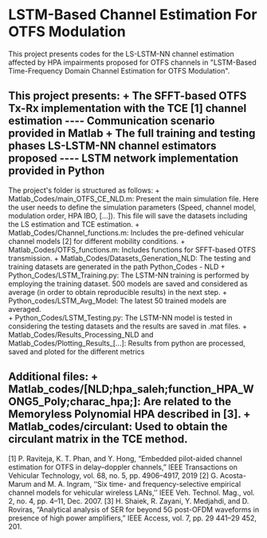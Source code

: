 # LSTM-Based Channel Estimation For OTFS Modulation
This project presents codes for the LS-LSTM-NN channel estimation affected by HPA impairments proposed for OTFS channels in "LSTM-Based Time-Frequency Domain Channel Estimation for OTFS Modulation".

This project presents:
	+ The SFFT-based OTFS Tx-Rx implementation with the TCE [1] channel estimation
		---- Communication scenario provided in Matlab
	+ The full training and testing phases LS-LSTM-NN channel estimators proposed
		---- LSTM network implementation provided in Python
----------------------------------------------------------------------------------------------------------------------
The project's folder is structured as follows:
	+ Matlab_Codes/main_OTFS_CE_NLD.m: Present the main simulation file. Here the user needs to define the simulation parameters (Speed, channel model, modulation order, HPA IBO, [...]). This file will save the datasets including the LS estimation and TCE estimation.
	+ Matlab_Codes/Channel_functions.m: Includes the pre-defined vehicular channel models [2] for different mobility conditions.
	+ Matlab_Codes/OTFS_functions.m: Includes functions for SFFT-based OTFS transmission.
	+ Matlab_Codes/Datasets_Generation_NLD: The testing and training datasets are generated in the path Python_Codes - NLD
	+ Python_Codes/LSTM_Training.py:  The LSTM-NN training is performed by employing the training dataset. 500 models are saved and considered as average (in order to obtain reproducible results) in the next step.
	+ Python_codes/LSTM_Avg_Model: The latest 50 trained models are averaged.	  
	+ Python_Codes/LSTM_Testing.py: The LSTM-NN model is tested in considering the testing datasets and the results are saved in .mat files.
	+ Matlab_Codes/Results_Processing_NLD and Matlab_Codes/Plotting_Results_[...]: Results from python are processed, saved and ploted for the different metrics

Additional files:
	+ Matlab_codes/[NLD;hpa_saleh;function_HPA_WONG5_Poly;charac_hpa;]: Are related to the Memoryless Polynomial HPA described in [3].
	+ Matlab_codes/circulant: Used to obtain the circulant matrix in the TCE method.
----------------------------------------------------------------------------------------------------------------------
[1] P. Raviteja, K. T. Phan, and Y. Hong, “Embedded pilot-aided channel estimation for OTFS in delay–doppler channels,” IEEE Transactions on Vehicular Technology, vol. 68, no. 5, pp. 4906–4917, 2019
[2] G. Acosta-Marum and M. A. Ingram, ‘‘Six time- and frequency-selective empirical channel models for vehicular wireless LANs,’’ IEEE Veh. Technol. Mag., vol. 2, no. 4, pp. 4–11, Dec. 2007.
[3] H. Shaiek, R. Zayani, Y. Medjahdi, and D. Roviras, “Analytical analysis of SER for beyond 5G post-OFDM waveforms in presence of high power amplifiers,” IEEE Access, vol. 7, pp. 29 441–29 452, 201.

